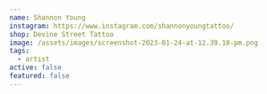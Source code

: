 ```yaml
---
name: Shannon Young
instagram: https://www.instagram.com/shannonyoungtattoo/
shop: Devine Street Tattoo
image: /assets/images/screenshot-2023-01-24-at-12.39.18-pm.png
tags:
  - artist
active: false
featured: false
---
```

